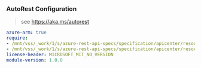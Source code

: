### AutoRest Configuration

> see https://aka.ms/autorest

``` yaml
azure-arm: true
require:
- /mnt/vss/_work/1/s/azure-rest-api-specs/specification/apicenter/resource-manager/readme.md
- /mnt/vss/_work/1/s/azure-rest-api-specs/specification/apicenter/resource-manager/readme.go.md
license-header: MICROSOFT_MIT_NO_VERSION
module-version: 1.0.0

```